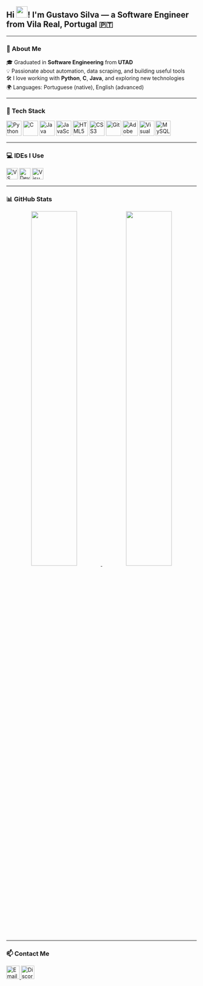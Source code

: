 <h2 align="left">
  Hi <img src="https://emojis.slackmojis.com/emojis/images/1577305505/7373/hand_wave.gif" width="30"/>!
  I'm Gustavo Silva — a Software Engineer from <b>Vila Real, Portugal</b> 🇵🇹
</h2>

---

### 💼 About Me

🎓 Graduated in **Software Engineering** from **UTAD**  
💡 Passionate about automation, data scraping, and building useful tools  
🛠️ I love working with **Python**, **C**, **Java**, and exploring new technologies  
🌍 Languages: Portuguese (native), English (advanced)

---

### 🧰 Tech Stack

<div align="left">
  <img src="https://cdn.jsdelivr.net/gh/devicons/devicon/icons/python/python-original.svg" height="40" alt="Python"/>
  <img src="https://cdn.jsdelivr.net/gh/devicons/devicon/icons/c/c-original.svg" height="40" alt="C"/>
  <img src="https://cdn.jsdelivr.net/gh/devicons/devicon/icons/java/java-original.svg" height="40" alt="Java"/>
  <img src="https://cdn.jsdelivr.net/gh/devicons/devicon/icons/javascript/javascript-original.svg" height="40" alt="JavaScript"/>
  <img src="https://cdn.jsdelivr.net/gh/devicons/devicon/icons/html5/html5-original.svg" height="40" alt="HTML5"/>
  <img src="https://cdn.jsdelivr.net/gh/devicons/devicon/icons/css3/css3-original.svg" height="40" alt="CSS3"/>
  <img src="https://cdn.jsdelivr.net/gh/devicons/devicon/icons/git/git-original.svg" height="40" alt="Git"/>
  <img src="https://cdn.jsdelivr.net/gh/devicons/devicon/icons/xd/xd-plain.svg" height="40" alt="Adobe XD"/>
  <img src="https://cdn.jsdelivr.net/gh/devicons/devicon/icons/visualstudio/visualstudio-plain.svg" height="40" alt="Visual Studio"/>
  <img src="https://cdn.jsdelivr.net/gh/devicons/devicon/icons/mysql/mysql-original.svg" height="40" alt="MySQL"/>
</div>

---

### 💻 IDEs I Use

<div align="left">
  <img src="https://cdn.jsdelivr.net/gh/devicons/devicon/icons/vscode/vscode-original.svg" height="30" alt="VS Code"/>
  <img src="https://images.sftcdn.net/images/t_app-logo-xl,f_auto,dpr_2/p/4095d654-96d0-11e6-87f8-00163ed833e7/1965154745/bloodshed-dev-c-icon.jpg" height="30" alt="Dev C++"/>
  <img src="https://cdn.jsdelivr.net/gh/devicons/devicon/icons/visualstudio/visualstudio-plain.svg" height="30" alt="Visual Studio"/>
</div>

---

### 📊 GitHub Stats

<div align="center">
  <a href="https://github.com/Gugaa03">
    <img src="https://github-readme-stats.vercel.app/api?username=Gugaa03&show_icons=true&count_private=true&title_color=8c1aff&text_color=ffffff&bg_color=1d1f21&border_color=000000" width="49%" />
  </a>
  <a href="https://github.com/Gugaa03">
    <img src="https://github-readme-stats.vercel.app/api/top-langs/?username=Gugaa03&layout=compact&title_color=8c1aff&text_color=ffffff&bg_color=1d1f21&border_color=000000&langs_count=6" width="49%" />
  </a>
</div>

---

### 📫 Contact Me

<a href="mailto:guga090403@gmail.com" target="_blank">
  <img src="https://user-images.githubusercontent.com/107275079/215570983-890f1d63-b366-452e-9c54-e34bc939178d.png" height="35" alt="Email" />
</a>
<a href="https://discordapp.com/users/224581047260545025" target="_blank">
  <img src="https://logodownload.org/wp-content/uploads/2017/11/discord-logo-1-1.png" height="35" alt="Discord" />
</a>
